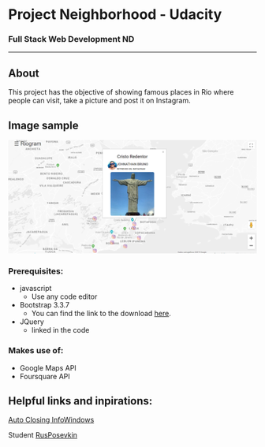# Project Neighborhood - Udacity
### Full Stack Web Development ND
_______________________
## About

This project has the objective of showing famous places in Rio where people can visit, take a picture and post it on Instagram.

## Image sample

![upload-Neighborhood](https://raw.githubusercontent.com/Kalmovic/Udacity/master/Neighborhood-Project/img/sample.PNG)

### Prerequisites:
- javascript
    - Use any code editor
- Bootstrap 3.3.7
    - You can find the link to the download [here](http://blog.getbootstrap.com/2016/07/25/bootstrap-3-3-7-released/).
- JQuery
    - linked in the code

### Makes use of:
- Google Maps API
- Foursquare API

## Helpful links and inpirations:

[Auto Closing InfoWindows](https://groups.google.com/forum/#!topic/google-maps-js-api-v3/cA2VRg4TO1k)

Student [RusPosevkin](https://github.com/RusPosevkin/)
